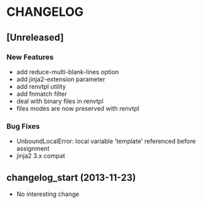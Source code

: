 # CHANGELOG

## [Unreleased]

### New Features

- add reduce-multi-blank-lines option
- add jinja2-extension parameter
- add renvtpl utility
- add fnmatch filter
- deal with binary files in renvtpl
- files modes are now preserved with renvtpl

### Bug Fixes

- UnboundLocalError: local variable 'template' referenced before assignment
- jinja2 3.x compat

## changelog_start (2013-11-23)

- No interesting change


